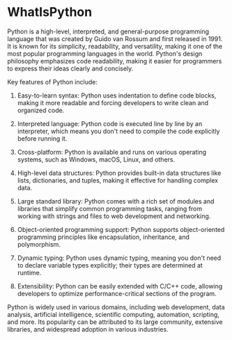 # **WhatIsPython**

Python is a high-level, interpreted, and general-purpose programming language that was created by Guido van Rossum and first released in 1991. It is known for its simplicity, readability, and versatility, making it one of the most popular programming languages in the world. Python's design philosophy emphasizes code readability, making it easier for programmers to express their ideas clearly and concisely.

Key features of Python include:

1. Easy-to-learn syntax: Python uses indentation to define code blocks, making it more readable and forcing developers to write clean and organized code.

2. Interpreted language: Python code is executed line by line by an interpreter, which means you don't need to compile the code explicitly before running it.

3. Cross-platform: Python is available and runs on various operating systems, such as Windows, macOS, Linux, and others.

4. High-level data structures: Python provides built-in data structures like lists, dictionaries, and tuples, making it effective for handling complex data.

5. Large standard library: Python comes with a rich set of modules and libraries that simplify common programming tasks, ranging from working with strings and files to web development and networking.

6. Object-oriented programming support: Python supports object-oriented programming principles like encapsulation, inheritance, and polymorphism.

7. Dynamic typing: Python uses dynamic typing, meaning you don't need to declare variable types explicitly; their types are determined at runtime.

8. Extensibility: Python can be easily extended with C/C++ code, allowing developers to optimize performance-critical sections of the program.

Python is widely used in various domains, including web development, data analysis, artificial intelligence, scientific computing, automation, scripting, and more. Its popularity can be attributed to its large community, extensive libraries, and widespread adoption in various industries.
